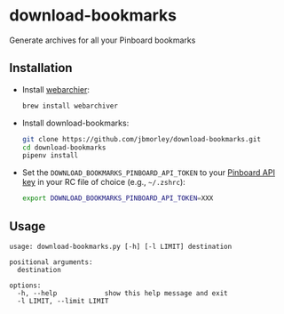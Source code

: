 # download-bookmarks

Generate archives for all your Pinboard bookmarks

## Installation

- Install [webarchier]():

  ```bash
  brew install webarchiver
  ```

- Install download-bookmarks:

  ```bash
  git clone https://github.com/jbmorley/download-bookmarks.git
  cd download-bookmarks
  pipenv install
  ```

- Set the `DOWNLOAD_BOOKMARKS_PINBOARD_API_TOKEN` to your [Pinboard API key](https://pinboard.in/settings/password) in your RC file of choice (e.g., `~/.zshrc`):

  ```bash
  export DOWNLOAD_BOOKMARKS_PINBOARD_API_TOKEN=XXX
  ```

## Usage

```
usage: download-bookmarks.py [-h] [-l LIMIT] destination

positional arguments:
  destination

options:
  -h, --help            show this help message and exit
  -l LIMIT, --limit LIMIT
```
